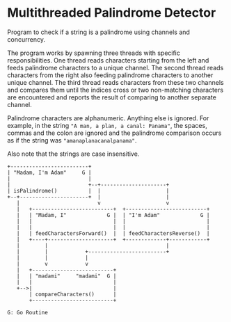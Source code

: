 # Multithreaded Palindrome Detector

Program to check if a string is a palindrome using channels and concurrency.

The program works by spawning three threads with specific responsibilities. One
thread reads characters starting from the left and feeds palindrome characters
to a unique channel. The second thread reads characters from the right also
feeding palindrome characters to another unique channel. The third thread reads
characters from these two channels and compares them until the indices cross or
two non-matching characters are encountered and reports the result of comparing
to another separate channel.

Palindrome characters are alphanumeric. Anything else is ignored. For example,
in the string `"A man, a plan, a canal: Panama"`, the spaces, commas and the
colon are ignored and the palindrome comparison occurs as if the string was
`"amanaplanacanalpanama"`.

Also note that the strings are case insensitive.

```text
+-------------------------+
| "Madam, I'm Adam"     G |
|                         |
|                         +--+---------------------+
| isPalindrome()          |  |                     |
+--+----------------------+  |                     |
   |                         v                     v
   |   +--------------------------+  +--------------------------+
   |   | "Madam, I"             G |  | "I'm Adam"             G |
   |   |                          |  |                          |
   |   |                          |  |                          |
   |   | feedCharactersForward()  |  | feedCharactersReverse()  |
   |   +----+---------------------+  +-------------+------------+
   |        |                                      |
   |        |            +-------------------------+
   |        |            |
   |        v            v
   |   +--------------------------+
   |   | "madami"     "madami"  G |
   |   |                          |
   +-->|                          |
       | compareCharacters()      |
       +--------------------------+

G: Go Routine
```
